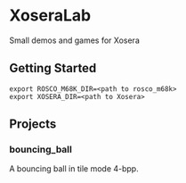 # XoseraLab
Small demos and games for Xosera

## Getting Started
```
export ROSCO_M68K_DIR=<path to rosco_m68k>
export XOSERA_DIR=<path to Xosera>
```
## Projects
### bouncing_ball
A bouncing ball in tile mode 4-bpp.
